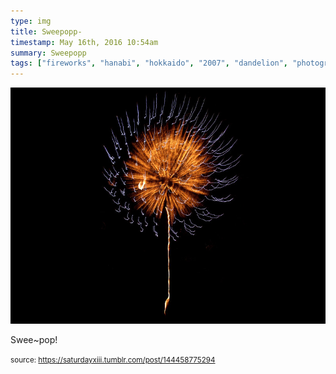 ```yaml
---
type: img
title: Sweepopp-
timestamp: May 16th, 2016 10:54am
summary: Sweepopp 
tags: ["fireworks", "hanabi", "hokkaido", "2007", "dandelion", "photography"]
---
```

<img src="../media/144458775294.jpg"/>
                                                                                          <div class="caption"><p>Swee~pop!</p> </div>
                                    
                
                
                
                
                                
<small>source: https://saturdayxiii.tumblr.com/post/144458775294</small>